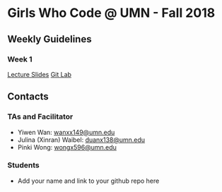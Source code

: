 # Girls Who Code @ UMN - Fall 2018

## Weekly Guidelines
### Week 1
[Lecture Slides](https://docs.google.com/presentation/d/1WsV30CtiUnIwdvt3FyS_U0OYqYRUch91-o5LEZ4GOsQ/edit?usp=sharing)
[Git Lab](https://github.com/xinranduan/GWC_UMN_FALL_2018/blob/master/git_lab.md)

## Contacts
### TAs and Facilitator
- Yiwen Wan: wanxx149@umn.edu
- Julina (Xinran) Waibel: duanx138@umn.edu
- Pinki Wong: wongx596@umn.edu
### Students
- Add your name and link to your github repo here
